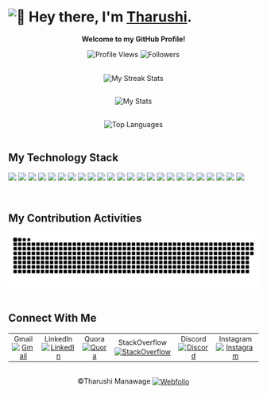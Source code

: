 <h1>
  <img alt="👋" width="30px" src="https://github.com/TheDudeThatCode/TheDudeThatCode/blob/master/Assets/Hi.gif"> Hey there, I'm <a href="https://www.google.com/search?q=tharushi+manawage">Tharushi</a>.
</h1>

<!--
**tharushi-manawage/tharushi-manawage** is a ✨ _special_ ✨ repository because its `README.md` (this file) appears on your GitHub profile.

Here are some ideas to get you started:

- 🔭 I’m currently working on ...
- 🌱 I’m currently learning ...
- 👯 I’m looking to collaborate on ...
- 🤔 I’m looking for help with ...
- 💬 Ask me about ...
- 📫 How to reach me: ...
- 😄 Pronouns: ...
- ⚡ Fun fact: ...
-->

<p align="center"> <b> Welcome to my GitHub Profile! </b> </p>

<p align="center">
  <img alt="Profile Views" src="https://komarev.com/ghpvc/?username=tharushi-manawage&label=Profile%20Views&color=238636&style=social"/>
  <img alt="Followers" src="https://img.shields.io/github/followers/tharushi-manawage?style=social"/>
</p>

<br>

<div align="center">
  <img alt="My Streak Stats" src="https://github-readme-streak-stats.herokuapp.com/?user=tharushi-manawage&theme=gruvbox&border_radius=2.5%"/>
 
  ##
  
  <!--
  ![tharushi's github stats](http://github-profile-summary-cards.vercel.app/api/cards/profile-details?username=tharushi-manawage&theme=gruvbox)
  <img alt="GitHub Stats" src="http://github-profile-summary-cards.vercel.app/api/cards/profile-details?username=tharushi-manawage&theme=gruvbox&border_radius=12%"/>

  ##
  -->

  <!--  ![tharushi's github stats](https://github-readme-stats.vercel.app/api?username=tharushi-manawage&show_icons=true&theme=gruvbox)  -->
  <img alt="My Stats" src="https://github-readme-stats.vercel.app/api?username=tharushi-manawage&show_icons=true&theme=gruvbox&border_radius=12%"/>

  ##

  <!--  ![top langs](https://github-readme-stats.vercel.app/api/top-langs/?username=tharushi-manawage&layout=compact&theme=gruvbox)  -->
  <img alt="Top Languages" src="https://github-readme-stats.vercel.app/api/top-langs/?username=tharushi-manawage&layout=compact&theme=gruvbox&border_radius=12%"/>
</div>

<br>

## My Technology Stack

<!--
<p align="center">
   <img src="https://skillicons.dev/icons?i=html,css,python,java,javascript,ts,bootstrap,angular,nodejs,npm,spring,express,nestjs,mysql,postgres,docker,git,github,postman,googlecloud,windows,linux,figma,vscode&theme=light"> 
</p>
-->

<p>
  <a href="https://html.com/document/"><img src="https://skillicons.dev/icons?i=html&theme=light"></a>
  <a href=""><img src="https://skillicons.dev/icons?i=css&theme=light"></a>
  <a href="https://docs.python.org/3/"><img src="https://skillicons.dev/icons?i=python&theme=light"></a>
  <a href=""><img src="https://skillicons.dev/icons?i=java&theme=light"></a>
  <a href=""><img src="https://skillicons.dev/icons?i=javascript&theme=light"></a>
  <a href="https://www.typescriptlang.org/docs/handbook/intro.html"><img src="https://skillicons.dev/icons?i=ts&theme=light"></a>
  <a href="https://getbootstrap.com/docs/5.3/getting-started/introduction/"><img src="https://skillicons.dev/icons?i=bootstrap&theme=light"></a>
  <a href=""><img src="https://skillicons.dev/icons?i=angular&theme=light"></a>
  <a href="https://nodejs.org/docs/latest/api/"><img src="https://skillicons.dev/icons?i=nodejs&theme=light"></a>
  <a href="https://docs.npmjs.com/"><img src="https://skillicons.dev/icons?i=npm&theme=light"></a>
  <a href=""><img src="https://skillicons.dev/icons?i=spring&theme=light"></a>
  <a href="https://expressjs.com/"><img src="https://skillicons.dev/icons?i=express&theme=light"></a>
  <a href="https://docs.nestjs.com/"><img src="https://skillicons.dev/icons?i=nestjs&theme=light"></a>
  <a href=""><img src="https://skillicons.dev/icons?i=mysql&theme=light"></a>
  <a href=""><img src="https://skillicons.dev/icons?i=postgres&theme=light"></a>
  <a href=""><img src="https://skillicons.dev/icons?i=docker&theme=light"></a>
  <a href=""><img src="https://skillicons.dev/icons?i=git&theme=light"></a>
  <a href=""><img src="https://skillicons.dev/icons?i=github&theme=light"></a>
  <a href=""><img src="https://skillicons.dev/icons?i=postman&theme=light"></a>
  <a href=""><img src="https://skillicons.dev/icons?i=googlecloud&theme=light"></a>
  <a href=""><img src="https://skillicons.dev/icons?i=windows&theme=light"></a>
  <a href=""><img src="https://skillicons.dev/icons?i=linux&theme=light"></a>
  <a href=""><img src="https://skillicons.dev/icons?i=figma&theme=light"></a>
  <a href=""><img src="https://skillicons.dev/icons?i=vscode&theme=light"></a>
</p>

<br>

## My Contribution Activities

<div align="center">
  <!--  <img alt="Contributions Grid" src="https://raw.githubusercontent.com/salesp07/salesp07/output/github-contribution-grid-snake.svg"/>  -->
  
  <!--  ![snake gif](https://github.com/tharushi-manawage/tharushi-manawage/blob/output/github-snake-dark.svg)  -->
  <img alt="My Contributions Grid" src="https://github.com/tharushi-manawage/tharushi-manawage/blob/output/github-snake-dark.svg"/>
</div>

<br>

## Connect With Me

<table align="center">
  <td align="center">
    Gmail <a href="mailto:tharushimanawage02@gmail.com">
      <img align="center" alt="Gmail" src="https://img.icons8.com/?size=100&id=qyRpAggnV0zH&format=png&color=000000" width="23" height="23"/>
    </a>
  </td>
  <td align="center">
    LinkedIn <a href="https://www.linkedin.com/in/tharushi-manawage/">
      <img align="center" alt="LinkedIn" src="https://img.icons8.com/?size=100&id=vWcULbkKy3DN&format=png&color=000000" width="24.5" height="24"/>
    </a>
  </td>
  <td align="center">
    Quora <a href="https://www.quora.com/profile/tharushi-manawage/">
      <img align="center" alt="Quora" src="https://img.icons8.com/?size=100&id=JBLBSakc5ita&format=png&color=B92B27" width="25" height="25"/>
    </a>
  </td>
  <td align="center">
    StackOverflow <a href="https://www.stackoverflow.com/users/27070296/tharushi-manawage/">
      <img align="center" alt="StackOverflow" src="https://raw.githubusercontent.com/maurodesouza/profile-readme-generator/master/src/assets/icons/social/stackoverflow/default.svg" width="25" height="20"/>
    </a>
  </td>
  <td align="center">
    Discord <a href="https://discord.gg/hFBtSG7ABZ/">
      <img align="center" alt="Discord" src="https://raw.githubusercontent.com/maurodesouza/profile-readme-generator/master/src/assets/icons/social/discord/default.svg" width="25" height="20"/>
    </a>
  </td>
  <td align="center">
    Instagram <a href="https://www.instagram.com/tharushiey/">
      <img align="center" alt="Instagram" src="https://raw.githubusercontent.com/maurodesouza/profile-readme-generator/master/src/assets/icons/social/instagram/default.svg" width="25" height="20"/>
    </a>
  </td>
</table>

<!--
<p align="left">
  - Gmail <a href="mailto:tharushimanawage02@gmail.com">
    <img align="center" alt="Gmail" src="https://img.icons8.com/?size=100&id=qyRpAggnV0zH&format=png&color=000000" width="23" height="23"/>
  </a> <br>
  - LinkedIn <a href="https://www.linkedin.com/in/tharushi-manawage/">
    <img align="center" alt="LinkedIn" src="https://img.icons8.com/?size=100&id=vWcULbkKy3DN&format=png&color=000000" width="24.5" height="24"/> 
  </a> <br>
  - Quora <a href="https://www.quora.com/profile/tharushi-manawage/">
    <img align="center" alt="Quora" src="https://img.icons8.com/?size=100&id=JBLBSakc5ita&format=png&color=B92B27" width="25" height="25"/>
  </a> <br>
  - StackOverflow <a href="https://www.stackoverflow.com/users/27070296/tharushi-manawage/">
    <img align="center" alt="StackOverflow" src="https://raw.githubusercontent.com/maurodesouza/profile-readme-generator/master/src/assets/icons/social/stackoverflow/default.svg" width="25" height="20"/>
  </a> <br>
  - Discord <a href="https://discord.gg/hFBtSG7ABZ/">
    <img align="center" alt="Discord" src="https://raw.githubusercontent.com/maurodesouza/profile-readme-generator/master/src/assets/icons/social/discord/default.svg" width="25" height="20"/>
  </a> <br>
  - Instagram <a href="https://www.instagram.com/tharushiey/">
    <img align="center" alt="Instagram" src="https://raw.githubusercontent.com/maurodesouza/profile-readme-generator/master/src/assets/icons/social/instagram/default.svg" width="25" height="20"/>
  </a> <br>
</p>
-->

##

<p align="center"> ©Tharushi Manawage 
  <a href="https://tharushi-manawage.github.io/my-webfolio/">
    <img align="center" alt="Webfolio" src="https://img.icons8.com/?size=100&id=XhDBVc7IBFl9&format=png&color=000000" width="25" height="25"/>
  </a>
</p>
